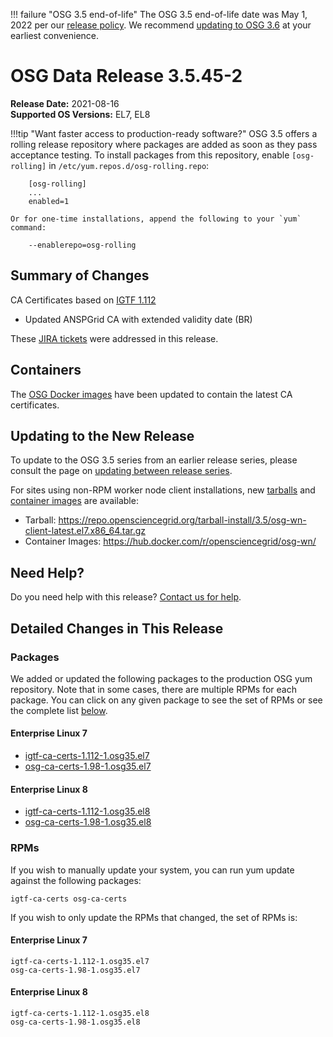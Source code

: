 !!! failure "OSG 3.5 end-of-life"
    The OSG 3.5 end-of-life date was May 1, 2022 per our
    [release policy](https://opensciencegrid.org/technology/policy/release-series/).
    We recommend
    [updating to OSG 3.6](../updating-to-osg-36.md)
    at your earliest convenience.

OSG Data Release 3.5.45-2
=========================

**Release Date:** 2021-08-16    
**Supported OS Versions:** EL7, EL8

!!!tip "Want faster access to production-ready software?"
    OSG 3.5 offers a rolling release repository where packages are added as soon as they pass acceptance testing.
    To install packages from this repository, enable `[osg-rolling]` in `/etc/yum.repos.d/osg-rolling.repo`:

        [osg-rolling]
        ...
        enabled=1

    Or for one-time installations, append the following to your `yum` command:

        --enablerepo=osg-rolling

Summary of Changes
------------------

CA Certificates based on [IGTF 1.112](http://dist.eugridpma.info/distribution/igtf/current/CHANGES)

-   Updated ANSPGrid CA with extended validity date (BR)


These [JIRA tickets](https://opensciencegrid.atlassian.net/issues/?jql=project%20%3D%20SOFTWARE%20AND%20fixVersion%20%3D%203.5.45-2%20ORDER%20BY%20priority%20DESC%2C%20key%20DESC) were addressed in this release.

Containers
----------

The [OSG Docker images](https://hub.docker.com/u/opensciencegrid/) have been updated to contain the latest CA certificates.

Updating to the New Release
---------------------------

To update to the OSG 3.5 series from an earlier release series, please consult the page on
[updating between release series](../updating-to-osg-35.md).

For sites using non-RPM worker node client installations, new [tarballs](../../worker-node/install-wn-tarball.md) and
[container images](../../worker-node/using-wn-containers.md) are available:

- Tarball: <https://repo.opensciencegrid.org/tarball-install/3.5/osg-wn-client-latest.el7.x86_64.tar.gz>
- Container Images: <https://hub.docker.com/r/opensciencegrid/osg-wn/>

Need Help?
----------

Do you need help with this release? [Contact us for help](../../common/help.md).

Detailed Changes in This Release
--------------------------------

### Packages

We added or updated the following packages to the production OSG yum repository.
Note that in some cases, there are multiple RPMs for each package.
You can click on any given package to see the set of RPMs or see the complete list [below](#rpms).

#### Enterprise Linux 7

-   [igtf-ca-certs-1.112-1.osg35.el7](https://koji.chtc.wisc.edu/koji/search?match=glob&type=build&terms=igtf-ca-certs-1.112-1.osg35.el7)
-   [osg-ca-certs-1.98-1.osg35.el7](https://koji.chtc.wisc.edu/koji/search?match=glob&type=build&terms=osg-ca-certs-1.98-1.osg35.el7)

#### Enterprise Linux 8

-   [igtf-ca-certs-1.112-1.osg35.el8](https://koji.chtc.wisc.edu/koji/search?match=glob&type=build&terms=igtf-ca-certs-1.112-1.osg35.el8)
-   [osg-ca-certs-1.98-1.osg35.el8](https://koji.chtc.wisc.edu/koji/search?match=glob&type=build&terms=osg-ca-certs-1.98-1.osg35.el8)

### RPMs

If you wish to manually update your system, you can run yum update against the following packages:

    igtf-ca-certs osg-ca-certs 

If you wish to only update the RPMs that changed, the set of RPMs is:

#### Enterprise Linux 7

``` file
igtf-ca-certs-1.112-1.osg35.el7
osg-ca-certs-1.98-1.osg35.el7
```

#### Enterprise Linux 8

``` file
igtf-ca-certs-1.112-1.osg35.el8
osg-ca-certs-1.98-1.osg35.el8
```
